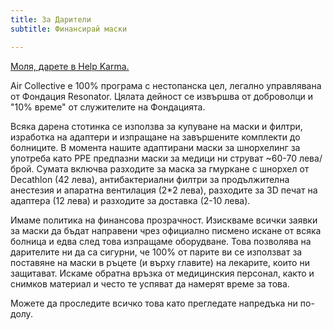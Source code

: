 ```yaml
---
title: За Дарители
subtitle: Финансирай маски

---
```

[Моля, дарете в Help Karma.](https://helpkarma.com/campaign/air-collective-predpazni-maski-za-meditsi-1328/)

Air Collective е 100% програма с нестопанска цел, легално управлявана от Фондация Resonator. Цялата дейност се извършва от доброволци и   "10% време" от служителите на Фондацията.

Всяка дарена стотинка се използва за купуване на маски и филтри, изработка на адаптери и изпращане на завършените комплекти до болниците. В момента нашите адаптирани маски за шнорхелинг за употреба като PPE предпазни маски за медици ни струват \~60-70 лева/брой. Сумата включва разходите за маска за гмуркане с шнорхел от Decathlon (42 лева), антибактериални филтри за продължителна анестезия и апаратна вентилация (2*2 лева), разходите за 3D печат на адаптера (12 лева) и разходите за доставка (2-10 лева).

Имаме политика на финансова прозрачност. Изискваме всички заявки за маски да бъдат направени чрез официално писмено искане от всяка болница и едва след това изпращаме оборудване. Това позволява на дарителите ни да са сигурни, че 100% от парите ви се използват за поставяне на маски в ръцете (и върху главите) на лекарите, които ни защитават. Искаме обратна връзка от медицинския персонал, както и снимков материал и често те успяват да намерят време за това.

Можете да проследите всичко това като прегледате напредъка ни по-долу.
